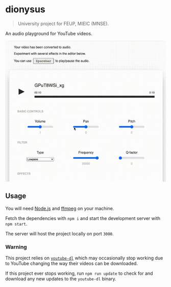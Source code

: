 # dionysus

> University project for FEUP, MIEIC (MNSE).

An audio playground for YouTube videos.

![dionysus demo](./demo.gif)

## Usage

You will need [Node.js](https://nodejs.org/en/) and [ffmpeg](https://www.ffmpeg.org/) on your machine.

Fetch the dependencies with `npm i` and start the development server with `npm start`.

The server will host the project locally on port `3000`.

### Warning

This project relies on [`youtube-dl`](https://github.com/przemyslawpluta/node-youtube-dl) which may occasionally stop working due to YouTube changing the way their videos can be downloaded. 

If this project ever stops working, run `npm run update` to check for and download any new updates to the `youtube-dl` binary. 
